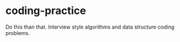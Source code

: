 # coding-practice
Do this than that.
Interview style algorithms and data structure coding problems.
